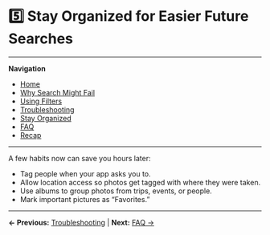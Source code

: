 # 5️⃣ Stay Organized for Easier Future Searches

---
**Navigation**
- [Home](index.md)
- [Why Search Might Fail](why-search-fails.md)
- [Using Filters](filters.md)
- [Troubleshooting](troubleshooting.md)
- [Stay Organized](stay-organized.md)
- [FAQ](faq.md)
- [Recap](recap.md)

---


A few habits now can save you hours later:

- Tag people when your app asks you to.  
- Allow location access so photos get tagged with where they were taken.  
- Use albums to group photos from trips, events, or people.  
- Mark important pictures as “Favorites.”  

---
**← Previous:** [Troubleshooting](troubleshooting.md) | **Next:** [FAQ →](faq.md)
